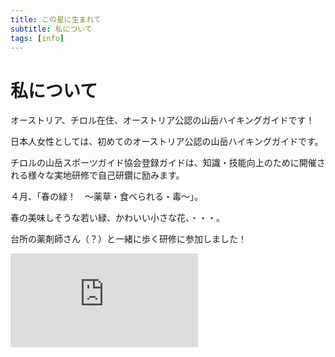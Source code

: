 ```yaml
---
title: この星に生まれて
subtitle: 私について
tags: [info]
---
```


# 私について

オーストリア、チロル在住、オーストリア公認の山岳ハイキングガイドです！

日本人女性としては、初めてのオーストリア公認の山岳ハイキングガイドです。

チロルの山岳スポーツガイド協会登録ガイドは、知識・技能向上のために開催される様々な実地研修で自己研鑽に励みます。

４月、「春の緑！　〜薬草・食べられる・毒〜」。

春の美味しそうな若い緑、かわいい小さな花、・・・。

台所の薬剤師さん（？）と一緒に歩く研修に参加しました！　

![20250509fortbildung-rosengarten](https://piwigo.schickl.de/i.php?/upload/2025/05/09/20250509115355-d2057a95-me.jpg)



